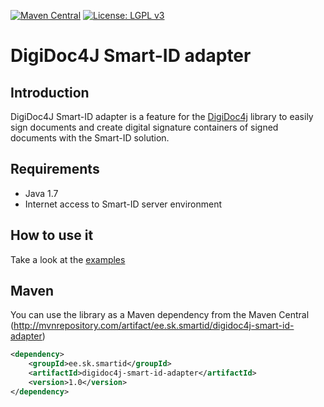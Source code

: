 [![Maven Central](https://maven-badges.herokuapp.com/maven-central/ee.sk.smartid/digidoc4j-smart-id-adapter/badge.svg)](https://maven-badges.herokuapp.com/maven-central/ee.sk.smartid/digidoc4j-smart-id-adapter)
[![License: LGPL v3](https://img.shields.io/badge/License-LGPL%20v3-blue.svg)](http://www.gnu.org/licenses/lgpl-3.0)

# DigiDoc4J Smart-ID adapter

## Introduction

DigiDoc4J Smart-ID adapter is a feature for the [DigiDoc4j](http://open-eid.github.io/digidoc4j/) library to easily sign documents and create digital signature containers of signed documents with the Smart-ID solution.

## Requirements

* Java 1.7
* Internet access to Smart-ID server environment

## How to use it

Take a look at the [examples](https://github.com/SK-EID/digidoc4j-smart-id-adapter/wiki/Examples-of-using-it)

## Maven
You can use the library as a Maven dependency from the Maven Central (http://mvnrepository.com/artifact/ee.sk.smartid/digidoc4j-smart-id-adapter)

```xml
<dependency>
    <groupId>ee.sk.smartid</groupId>
    <artifactId>digidoc4j-smart-id-adapter</artifactId>
    <version>1.0</version>
</dependency>
```
